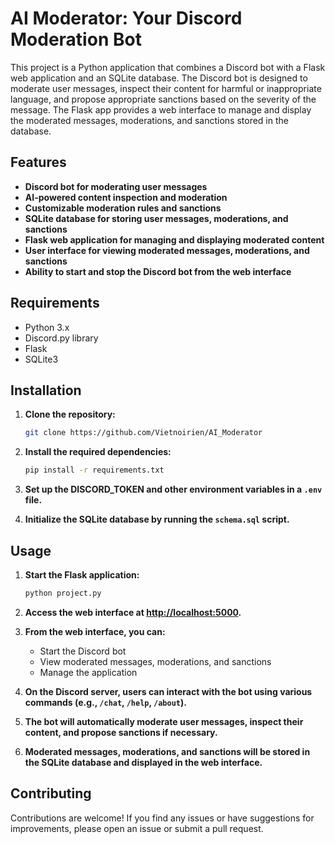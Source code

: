 # AI Moderator: Your Discord Moderation Bot

This project is a Python application that combines a Discord bot with a Flask web application and an SQLite database. The Discord bot is designed to moderate user messages, inspect their content for harmful or inappropriate language, and propose appropriate sanctions based on the severity of the message. The Flask app provides a web interface to manage and display the moderated messages, moderations, and sanctions stored in the database.

## Features

- **Discord bot for moderating user messages**
- **AI-powered content inspection and moderation**
- **Customizable moderation rules and sanctions**
- **SQLite database for storing user messages, moderations, and sanctions**
- **Flask web application for managing and displaying moderated content**
- **User interface for viewing moderated messages, moderations, and sanctions**
- **Ability to start and stop the Discord bot from the web interface**

## Requirements

- Python 3.x
- Discord.py library
- Flask
- SQLite3

## Installation

1. **Clone the repository:**
    ```bash
    git clone https://github.com/Vietnoirien/AI_Moderator
    ```

2. **Install the required dependencies:**
    ```bash
    pip install -r requirements.txt
    ```

3. **Set up the DISCORD_TOKEN and other environment variables in a `.env` file.**

4. **Initialize the SQLite database by running the `schema.sql` script.**

## Usage

1. **Start the Flask application:**
    ```bash
    python project.py
    ```

2. **Access the web interface at [http://localhost:5000](http://localhost:5000).**

3. **From the web interface, you can:**
    - Start the Discord bot
    - View moderated messages, moderations, and sanctions
    - Manage the application

4. **On the Discord server, users can interact with the bot using various commands (e.g., `/chat`, `/help`, `/about`).**

5. **The bot will automatically moderate user messages, inspect their content, and propose sanctions if necessary.**

6. **Moderated messages, moderations, and sanctions will be stored in the SQLite database and displayed in the web interface.**

## Contributing

Contributions are welcome! If you find any issues or have suggestions for improvements, please open an issue or submit a pull request.
